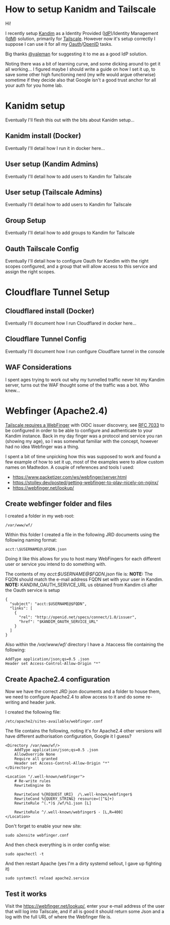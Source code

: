 # How to setup Kanidm and Tailscale

Hi! 

I recently setup [Kandim](https://github.com/kanidm/kanidm) as a Identity Provided ([IdP](https://en.wikipedia.org/wiki/Identity_provider))/Identity Management ([IdM](https://en.wikipedia.org/wiki/Identity_management)) solution, primarily for [Tailscale](https://tailscale.com/). However now it's setup correctly I suppose I can use it for all my [Oauth](https://en.wikipedia.org/wiki/OAuth)/[OpenID](https://en.wikipedia.org/wiki/OpenID) tasks. 

Big thanks [@yaleman](https://github.com/yaleman) for suggesting it to me as a good IdP solution.

Noting there was a bit of learning curve, and some dicking around to get it all working... I figured maybe I should write a guide on how I set it up, to save some other high functioning nerd (my wife would argue otherwise) sometime if they decide also that Google isn't a good trust anchor for all your auth for you home lab.


# Kanidm setup

Eventually I'll flesh this out with the bits about Kanidm setup...

## Kanidm install (Docker)

Eventually I'll detail how I run it in docker here...

## User setup (Kandim Admins)

Eventually I'll detail how to add users to Kandim for Tailscale

## User setup (Tailscale Admins)

Eventually I'll detail how to add users to Kandim for Tailscale

## Group Setup

Eventually I'll detail how to add groups to Kandim for Tailscale

## Oauth Tailscale Config

Eventually I'll detail how to configure Oauth for Kandim with the right scopes configured, and a group that will allow access to this service and assign the right scopes.

# Cloudflare Tunnel Setup

## Cloudflared install (Docker)

Eventually I'll document how I run Cloudflared in docker here...

## Cloudflare Tunnel Config

Eventually I'll document how I run configure Cloudflare tunnel in the console

## WAF Considerations

I spent ages trying to work out why my tunnelled traffic never hit my Kandim server, turns out the WAF thought some of the traffic was a bot. Who knew...

# Webfinger (Apache2.4)

[Tailscale requires a WebFinger](https://tailscale.com/kb/1240/sso-custom-oidc/) with OIDC issuer discovery, see [RFC 7033](https://www.rfc-editor.org/rfc/rfc7033#section-3.1) to be configured in order to be able to configure and authenticate to your Kandim instance. Back in my day finger was a protocol and service you ran (showing my age), so I was somewhat familiar with the concept, however had no idea Webfinger was a thing.

I spent a bit of time unpicking how this was supposed to work and found a few example of how to set it up, most of the examples were to allow custom names on Madtedon.
A couple of references and tools I used:
 - https://www.packetizer.com/ws/webfinger/server.html
 - https://stolley.dev/posted/getting-webfinger-to-play-nicely-on-nginx/
 - https://webfinger.net/lookup/

## Create webfinger folder and files

I created a folder in my web root:

    /var/www/wf/

Within this folder I created a file in the following JRD documents using the following naming format: 

    acct:\$USERNAME@\$FQDN.json

Doing it like this allows for you to host many WebFingers for each different user or service you intend to do something with.

The contents of my *acct:\$USERNAME@\$FQDN.json* file is:
**NOTE:** The FQDN should match the e-mail address FQDN set with your user in Kandim.
**NOTE:** KANDIM_OAUTH_SERVICE_URL us obtained from Kandim cli after the Oauth service is setup

    {
      "subject": "acct:$USERNAME@$FQDN",
      "links": [
        {
          "rel": "http://openid.net/specs/connect/1.0/issuer",
          "href": "$KANDIM_OAUTH_SERVICE_URL"
        }
      ]
    }

Also within the */var/www/wf/* directory I have a .htaccess file containing the following:

    AddType application/json;qs=0.5 .json
    Header set Access-Control-Allow-Origin "*"


## Create Apache2.4 configuration

Now we have the correct JRD json documents and a folder to house them, we need to configure Apache2.4 to allow access to it and do some re-writing and header junk.

I created the following file:

    /etc/apache2/sites-available/webfinger.conf

The file contains the following, noting it's for Apache2.4 other versions will have different authorisation configuration, Google it I guess?

    <Directory /var/www/wf/>
        AddType application/json;qs=0.5 .json
        AllowOverride None
        Require all granted
        Header set Access-Control-Allow-Origin "*"
    </Directory>
    
    <Location "/.well-known/webfinger">
        # Re-write rules
        RewriteEngine On
    
        RewriteCond %{REQUEST_URI}  /\.well-known/webfinger$
        RewriteCond %{QUERY_STRING} resource=([^&]+)
        RewriteRule ^(.*)$ /wf/%1.json [L]
    
        RewriteRule ^/.well-known/webfinger$ - [L,R=400]
    </Location>

Don't forget to enable your new site:

    sudo a2ensite webfinger.conf

And then check everything is in order config wise:

    sudo apachectl -t

And then restart Apache (yes I'm a dirty systemd sellout, I gave up fighting it)

    sudo systemctl reload apache2.service

## Test it works

Visit the https://webfinger.net/lookup/, enter your e-mail address of the user that will log into Tailscale, and if all is good it should return some Json and a log with the full URL of where the Webfinger file is.
